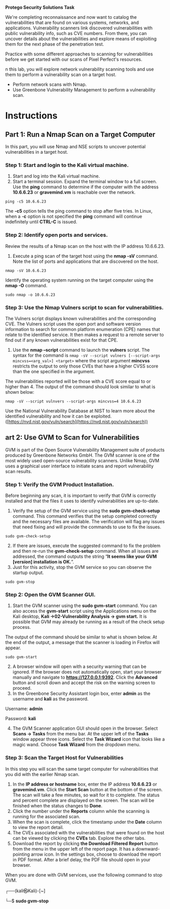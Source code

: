 **Protego Security Solutions Task**

We're completing reconnaissance and now want to catalog the vulnerabilities that are found on various systems, networks, and applications. Vulnerability scanners link discovered vulnerabilities with public vulnerability info, such as CVE numbers. From there, you can uncover details about the vulnerabilities and explore means of exploiting them for the next phase of the penetration test.

Practice with some different approaches to scanning for vulnerabilities before we get started with our scans of Pixel Perfect's resources.

n this lab, you will explore network vulnerability scanning tools and use them to perform a vulnerability scan on a target host.

- Perform network scans with Nmap.
- Use Greenbone Vulnerability Management to perform a vulnerability scan.

# Instructions

## Part 1: Run a Nmap Scan on a Target Computer

In this part, you will use Nmap and NSE scripts to uncover potential vulnerabilities in a target host.

### Step 1: Start and login to the Kali virtual machine.

1. Start and log into the Kali virtual machine.
2. Start a terminal session. Expand the terminal window to a full screen. Use the **ping** command to determine if the computer with the address **10.6.6.23** or **gravemind.vm** is reachable over the network.

```
ping -c5 10.6.6.23
```

The **-c5** option tells the ping command to stop after five tries. In Linux, when a -**c** option is not specified the **ping** command will continue indefinitely until **CTRL-C** is issued.

### Step 2: Identify open ports and services.

Review the results of a Nmap scan on the host with the IP address 10.6.6.23.

1. Execute a ping scan of the target host using the **nmap -sV** command. Note the list of ports and applications that are discovered on the host.

```
nmap -sV 10.6.6.23
```

Identify the operating system running on the target computer using the **nmap -O** command.

```
sudo nmap -o 10.6.6.23
```

### Step 3: Use the Nmap Vulners script to scan for vulnerabilities.

The Vulners script displays known vulnerabilities and the corresponding CVE. The Vulners script uses the open port and software version information to search for common platform enumeration (CPE) names that relate to the identified service. It then makes a request to a remote server to find out if any known vulnerabilities exist for that CPE.

1. Use the **nmap –script** command to launch the **vulners** script. The syntax for the command is `nmap -sV --script vulners [--script-args mincvss=<arg_val>] <target>` where the script argument **mincvss** restricts the output to only those CVEs that have a higher CVSS score than the one specified in the argument.

The vulnerabilities reported will be those with a CVE score equal to or higher than 4. The output of the command should look similar to what is shown below:

```
nmap -sV --script vulnvers --script-args mincvss=4 10.6.6.23
```

Use the National Vulnerability Database at NIST to learn more about the identified vulnerability and how it can be exploited. ([https://nvd.nist.gov/vuln/search](https://nvd.nist.gov/vuln/search))

## art 2: Use GVM to Scan for Vulnerabilities

GVM is part of the Open Source Vulnerability Management suite of products produced by Greenbone Networks GmbH. The GVM scanner is one of the most widely used open-source vulnerability scanners. Unlike Nmap, GVM uses a graphical user interface to initiate scans and report vulnerability scan results.

### Step 1: Verify the GVM Product Installation.

Before beginning any scan, it is important to verify that GVM is correctly installed and that the files it uses to identify vulnerabilities are up-to-date.

1. Verify the setup of the GVM service using the **sudo gvm-check-setup** command. This command verifies that the setup completed correctly and the necessary files are available. The verification will flag any issues that need fixing and will provide the commands to use to fix the issues.

```
sudo gvm-check-setup
```

2. If there are issues, execute the suggested command to fix the problem and then re-run the **gvm-check-setup** command. When all issues are addressed, the command outputs the string “**It seems like your GVM [_version_] installation is OK.**”.
3. Just for this activity, stop the GVM service so you can observe the startup output.

```
sudo gvm-stop
```

### Step 2: Open the GVM Scanner GUI.

1. Start the GVM scanner using the **sudo gvm-start** command. You can also access the **gvm-start** script using the Applications menu on the Kali desktop, **Kali ->02-Vulnerability Analysis -> gvm start.** It is possible that GVM may already be running as a result of the check setup process.

The output of the command should be similar to what is shown below. At the end of the output, a message that the scanner is loading in Firefox will appear.

```
sudo gvm-start
```

2. A browser window will open with a security warning that can be ignored. If the browser does not automatically open, start your browser manually and navigate to **https://127.0.0.1:9392**. Click the **Advanced** button and scroll down and accept the risk on the warning screen to proceed.
3. In the Greenbone Security Assistant login box, enter **admin** as the username and **kali** as the password.

Username: **admin**

Password: **kali**

4. The GVM Scanner application GUI should open in the browser. Select **Scans -> Tasks** from the menu bar. At the upper left of the **Tasks** window appear three icons. Select the **Task Wizard** icon that looks like a magic wand. Choose **Task Wizard** from the dropdown menu.

### Step 3: Scan the Target Host for Vulnerabilities

In this step you will scan the same target computer for vulnerabilities that you did with the earlier Nmap scan.

1. In the **IP address or hostname** box, enter the IP address **10.6.6.23** or **gravemind.vm**. Click the **Start Scan** button at the bottom of the screen. The scan will take a few minutes, so wait for it to complete. The status and percent complete are displayed on the screen. The scan will be finished when the status changes to **Done**.
2. Click the number under the **Reports** column while the scanning is running for the associated scan.
3. When the scan is complete, click the timestamp under the **Date** column to view the report detail.
4. The CVEs associated with the vulnerabilities that were found on the host can be viewed by clicking the **CVEs** tab. Explore the other tabs.
5. Download the report by clicking **the Download Filtered Report** button from the menu in the upper left of the report page. It has a downward-pointing arrow icon. In the settings box, choose to download the report in PDF format. After a brief delay, the PDF file should open in your browser.

When you are done with GVM services, use the following command to stop GVM.

┌──(kali㉿Kali)-[~]

└─$ **sudo gvm-stop**

